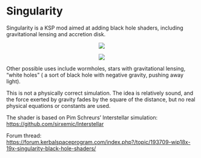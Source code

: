 # Singularity
Singularity is a KSP mod aimed at adding black hole shaders, including gravitational lensing and accretion disk.


<p align="center"><img src="https://i.imgur.com/zhpB2cf.png" ></p>

<p align="center"><img src="https://i.imgur.com/z0O8Ogf.png" ></p>


Other possible uses include wormholes, stars with gravitational lensing, “white holes” ( a sort of black hole with negative gravity, pushing away light).

This is not a physically correct simulation. The idea is relatively sound, and the force exerted by gravity fades by the square of the distance, but no real physical equations or constants are used.

The shader is based on Pim Schreurs’ Interstellar simulation: https://github.com/sirxemic/Interstellar

Forum thread: https://forum.kerbalspaceprogram.com/index.php?/topic/193709-wip18x-19x-singularity-black-hole-shaders/
